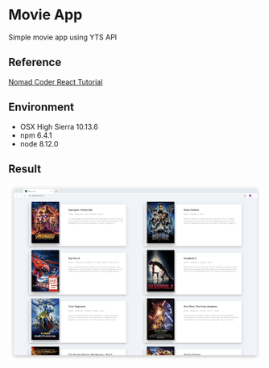 # Movie App
Simple movie app using YTS API

## Reference
[Nomad Coder React Tutorial](https://www.youtube.com/watch?v=sM2p1EqTlw4&index=1&list=PL7jH19IHhOLOFTVD4R8FeZWkwpVi8-9Fv)

## Environment
* OSX High Sierra 10.13.6
* npm 6.4.1
* node 8.12.0

## Result
![result](app.png)